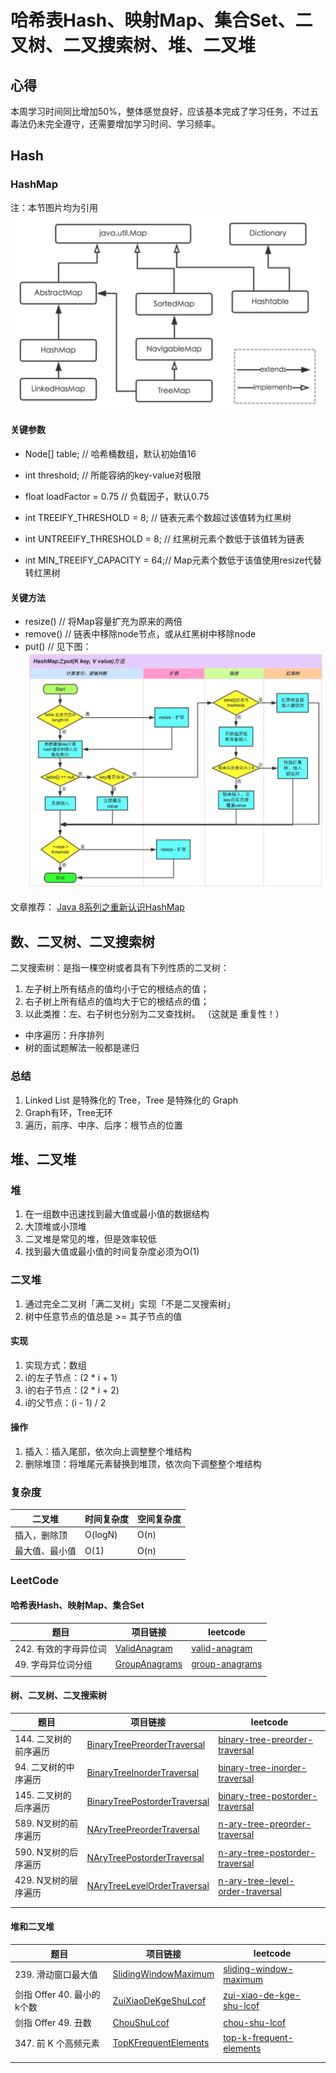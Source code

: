 # 哈希表Hash、映射Map、集合Set、二叉树、二叉搜索树、堆、二叉堆

## 心得
本周学习时间同比增加50%，整体感觉良好，应该基本完成了学习任务，不过五毒法仍未完全遵守，还需要增加学习时间、学习频率。

## Hash

### HashMap
注：本节图片均为引用
![HashMap类继承关系](photo/HashMap类继承关系.jpg)

#### 关键参数
- Node[] table;              // 哈希桶数组，默认初始值16
- int threshold;             // 所能容纳的key-value对极限 
- float loadFactor = 0.75    // 负载因子，默认0.75

- int TREEIFY_THRESHOLD = 8;    // 链表元素个数超过该值转为红黑树
- int UNTREEIFY_THRESHOLD = 8;  // 红黑树元素个数低于该值转为链表
- int MIN_TREEIFY_CAPACITY = 64;// Map元素个数低于该值使用resize代替转红黑树

#### 关键方法
- resize()  // 将Map容量扩充为原来的两倍
- remove()  // 链表中移除node节点，或从红黑树中移除node
- put()     // 见下图：
![HashMap-put方法](photo/HashMap-put方法.jpg)

文章推荐：
[Java 8系列之重新认识HashMap](https://zhuanlan.zhihu.com/p/21673805)

## 数、二叉树、二叉搜索树
二叉搜索树：是指一棵空树或者具有下列性质的二叉树：
1. 左子树上所有结点的值均小于它的根结点的值；
2. 右子树上所有结点的值均大于它的根结点的值；
3. 以此类推：左、右子树也分别为二叉查找树。 （这就是 重复性！）
- 中序遍历：升序排列
- 树的面试题解法一般都是递归

### 总结

1. Linked List 是特殊化的 Tree，Tree 是特殊化的 Graph
2. Graph有环，Tree无环
3. 遍历，前序、中序、后序：根节点的位置

## 堆、二叉堆

### 堆

1. 在一组数中迅速找到最大值或最小值的数据结构
2. 大顶堆或小顶堆
3. 二叉堆是常见的堆，但是效率较低
4. 找到最大值或最小值的时间复杂度必须为O(1)

### 二叉堆
1. 通过完全二叉树「满二叉树」实现「不是二叉搜索树」
2. 树中任意节点的值总是 >= 其子节点的值

#### 实现
1. 实现方式：数组
2. i的左子节点：(2 * i + 1)
3. i的右子节点：(2 * i + 2)
3. i的父节点：(i - 1) / 2

#### 操作
1. 插入：插入尾部，依次向上调整整个堆结构
2. 删除堆顶：将堆尾元素替换到堆顶，依次向下调整整个堆结构

### 复杂度

| 二叉堆 | 时间复杂度 | 空间复杂度 |
|---|---|---|
| 插入，删除顶   | O(logN)   | O(n) |
| 最大值、最小值  | O(1)      | O(n) |

### LeetCode

#### 哈希表Hash、映射Map、集合Set
| 题目 | 项目链接 | leetcode |
|---|---|---|
| 242. 有效的字母异位词 | [ValidAnagram](leetcode/ValidAnagram.java) | [valid-anagram](https://leetcode-cn.com/problems/valid-anagram/) |
| 49. 字母异位词分组 | [GroupAnagrams](leetcode/GroupAnagrams.java) | [group-anagrams](https://leetcode-cn.com/problems/group-anagrams/) |
|  | []() | []() |

#### 树、二叉树、二叉搜索树
| 题目 | 项目链接 | leetcode |
|---|---|---|
| 144. 二叉树的前序遍历 | [BinaryTreePreorderTraversal](leetcode/BinaryTreePreorderTraversal.java) | [binary-tree-preorder-traversal](https://leetcode-cn.com/problems/binary-tree-preorder-traversal/) |
| 94. 二叉树的中序遍历 | [BinaryTreeInorderTraversal](leetcode/BinaryTreeInorderTraversal.java) | [binary-tree-inorder-traversal](https://leetcode-cn.com/problems/binary-tree-inorder-traversal/) |
| 145. 二叉树的后序遍历 | [BinaryTreePostorderTraversal](leetcode/BinaryTreePostorderTraversal.java) | [binary-tree-postorder-traversal](https://leetcode-cn.com/problems/binary-tree-postorder-traversal/) |
| 589. N叉树的前序遍历 | [NAryTreePreorderTraversal](leetcode/NAryTreePreorderTraversal.java) | [n-ary-tree-preorder-traversal](https://leetcode-cn.com/problems/n-ary-tree-preorder-traversal/) |
| 590. N叉树的后序遍历 | [NAryTreePostorderTraversal](leetcode/NAryTreePostorderTraversal.java) | [n-ary-tree-postorder-traversal](https://leetcode-cn.com/problems/n-ary-tree-postorder-traversal/) |
| 429. N叉树的层序遍历 | [NAryTreeLevelOrderTraversal](leetcode/NAryTreeLevelOrderTraversal.java) | [n-ary-tree-level-order-traversal](https://leetcode-cn.com/problems/n-ary-tree-level-order-traversal/) |
|  | []() | []() |
|  |  |  |

#### 堆和二叉堆
| 题目 | 项目链接 | leetcode |
|---|---|---|
| 239. 滑动窗口最大值 | [SlidingWindowMaximum](leetcode/SlidingWindowMaximum.java) | [sliding-window-maximum](https://leetcode-cn.com/problems/sliding-window-maximum/) |
| 剑指 Offer 40. 最小的k个数 | [ZuiXiaoDeKgeShuLcof](leetcode/ZuiXiaoDeKgeShuLcof.java) | [zui-xiao-de-kge-shu-lcof](https://leetcode-cn.com/problems/zui-xiao-de-kge-shu-lcof/) |
| 剑指 Offer 49. 丑数 | [ChouShuLcof](leetcode/ChouShuLcof.java) | [chou-shu-lcof](https://leetcode-cn.com/problems/chou-shu-lcof/) |
| 347. 前 K 个高频元素 | [TopKFrequentElements](leetcode/TopKFrequentElements.java) | [top-k-frequent-elements](https://leetcode-cn.com/problems/top-k-frequent-elements/) |
|  | []() | []() |
|  |  |  |
